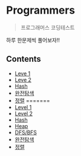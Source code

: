 # Programmers
> 프로그래머스 코딩테스트

하루 한문제씩 풀어보자!!

## Contents

* [Leve 1](https://github.com/re-deok/Programmers/tree/master/level_1)
* [Leve 2](https://github.com/re-deok/Programmers/tree/master/level_2)
* [Hash](https://github.com/re-deok/Programmers/tree/master/Hash)
* [완전탐색](https://github.com/re-deok/Programmers/tree/master/완전탐색)
* [정렬](https://github.com/re-deok/Programmers/tree/master/정렬)
=======
* [Level 1](https://github.com/re-deok/Programmers/tree/master/level_1)
* [Level 2](https://github.com/re-deok/Programmers/tree/master/level_2)
* [Hash](https://github.com/re-deok/Programmers/tree/master/Hash)
* [Heap](https://github.com/re-deok/Programmers/tree/master/Heap)
* [DFS/BFS](https://github.com/re-deok/Programmers/tree/master/DFS_BFS)
* [완전탐색](https://github.com/re-deok/Programmers/tree/master/완전탐색)
* [정렬](https://github.com/re-deok/Programmers/tree/master/정렬)
